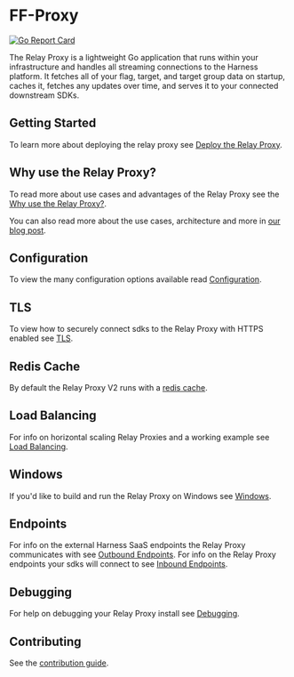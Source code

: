 # FF-Proxy
[![Go Report Card](https://goreportcard.com/badge/github.com/harness/ff-proxy)](https://goreportcard.com/report/github.com/harness/ff-proxy)

The Relay Proxy is a lightweight Go application that runs within your infrastructure and handles all streaming connections to the Harness platform. It fetches all of your flag, target, and target group data on startup, caches it, fetches any updates over time, and serves it to your connected downstream SDKs.

## Getting Started
To learn more about deploying the relay proxy see [Deploy the Relay Proxy](https://developer.harness.io/docs/feature-flags/ff-using-flags/relay-proxy/deploy-relay-proxy/).

## Why use the Relay Proxy?
To read more about use cases and advantages of the Relay Proxy see the [Why use the Relay Proxy?](https://developer.harness.io/docs/feature-flags/ff-using-flags/relay-proxy/#why-use-the-relay-proxy).

You can also read more about the use cases, architecture and more in [our blog post](https://harness.io/blog/in-depth-feature-flags-relay-proxy).


## Configuration
To view the many configuration options available read [Configuration](./docs/configuration.md).

## TLS
To view how to securely connect sdks to the Relay Proxy with HTTPS enabled see [TLS](./docs/tls.md).

## Redis Cache
By default the Relay Proxy V2 runs with a [redis cache](./docs/redis_cache.md).

## Load Balancing
For info on horizontal scaling Relay Proxies and a working example see [Load Balancing](./docs/load_balancing.md).

## Windows
If you'd like to build and run the Relay Proxy on Windows see [Windows](./docs/windows.md).

## Endpoints
For info on the external Harness SaaS endpoints the Relay Proxy communicates with see [Outbound Endpoints](./docs/outbound_endpoints.md).
For info on the Relay Proxy endpoints your sdks will connect to see [Inbound Endpoints](./docs/inbound_endpoints.md).

## Debugging
For help on debugging your Relay Proxy install see [Debugging](./docs/debugging.md).

## Contributing
See the [contribution guide](CONTRIBUTING.md).
